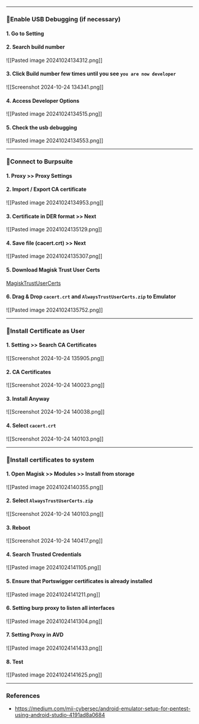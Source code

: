 
---

### 🔰Enable USB Debugging (if necessary)
#### 1. Go to Setting
#### 2. Search build number
![[Pasted image 20241024134312.png]]
#### 3. Click Build number few times until you see `you are now developer`
![[Screenshot 2024-10-24 134341.png]]

#### 4. Access Developer Options
![[Pasted image 20241024134515.png]]
#### 5. Check the usb debugging
![[Pasted image 20241024134553.png]]

---

### 🔰Connect to Burpsuite
#### 1. Proxy >> Proxy Settings 
#### 2. Import / Export CA certificate
![[Pasted image 20241024134953.png]]
#### 3. Certificate in DER format >> Next
![[Pasted image 20241024135129.png]]

#### 4. Save file (cacert.crt) >> Next
![[Pasted image 20241024135307.png]]

#### 5. Download Magisk Trust User Certs
[MagiskTrustUserCerts](https://github.com/NVISOsecurity/MagiskTrustUserCerts/releases)

#### 6. Drag & Drop `cacert.crt` and `AlwaysTrustUserCerts.zip` to Emulator
![[Pasted image 20241024135752.png]]

---

### 🔰Install Certificate as User
#### 1. Setting >> Search CA Certificates
![[Screenshot 2024-10-24 135905.png]]
#### 2. CA Certificates
![[Screenshot 2024-10-24 140023.png]]
#### 3. Install Anyway
![[Screenshot 2024-10-24 140038.png]]
#### 4. Select `cacert.crt`
![[Screenshot 2024-10-24 140103.png]]

---

### 🔰Install certificates to system

#### 1. Open Magisk >> Modules >> Install from storage
![[Pasted image 20241024140355.png]]
#### 2. Select `AlwaysTrustUserCerts.zip`
![[Screenshot 2024-10-24 140103.png]]
#### 3. Reboot
![[Screenshot 2024-10-24 140417.png]]
#### 4. Search Trusted Credentials
![[Pasted image 20241024141105.png]]

#### 5. Ensure that Portswigger certificates is already installed
![[Pasted image 20241024141211.png]]

#### 6. Setting burp proxy to listen all interfaces
![[Pasted image 20241024141304.png]]
#### 7. Setting Proxy in AVD
![[Pasted image 20241024141433.png]]
#### 8. Test
![[Pasted image 20241024141625.png]]

---
### References
- https://medium.com/mii-cybersec/android-emulator-setup-for-pentest-using-android-studio-4191ad8a0684
